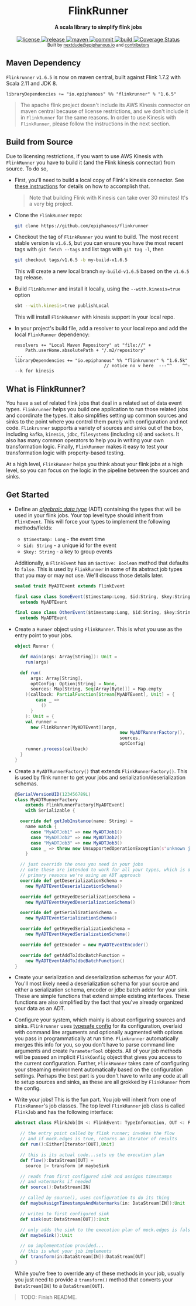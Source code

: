 <h1 align="center">FlinkRunner</h1>

<div align="center">
  <strong>A scala library to simplify flink jobs</strong>
</div>

<div align="center">
<br />
<!-- license -->
<a href="https://github.com/epiphanous/flinkrunner/blob/master/LICENSE" title="License">
  <img src="https://img.shields.io/badge/license-MIT-brightgreen.svg" alt="license"/>
</a>
<!-- release -->
<a href="https://github.com/epiphanous/flinkrunner/releases" title="release">
  <img src="https://img.shields.io/github/release/epiphanous/flinkrunner.svg" alt="release" />
</a>
<!-- maven central -->
<a href="https://mvnrepository.com/artifact/io.epiphanous/flinkrunner">
  <img src="https://img.shields.io/maven-central/v/io.epiphanous/flinkrunner.svg" alt="maven" />
</a>
<!-- last commit -->
<a href="https://github.com/epiphanous/flinkrunner/commits" title="Last Commit">
  <img src="https://img.shields.io/github/last-commit/epiphanous/flinkrunner.svg" alt="commit" />
</a>
<!-- build -->
<a href="https://travis-ci.com/epiphanous/flinkrunner" title="Build Status">
  <img src="https://img.shields.io/travis/com/epiphanous/flinkrunner.svg" alt="build" />
</a>
<!-- coverage -->
<a href='https://coveralls.io/github/epiphanous/flinkrunner?branch=master'><img src='https://coveralls.io/repos/github/epiphanous/flinkrunner/badge.svg?branch=master' alt='Coverage Status' /></a>
</div>

<div align="center">
  <sub>Built by
  <a href="https://twitter.com/epiphanous">nextdude@epiphanous.io</a> and
  <a href="https://github.com/epiphanous/flinkrunner/graphs/contributors">
    contributors
  </a>
</div>

## Maven Dependency

`Flinkrunner` `v1.6.5` is now on maven central, built against Flink 1.7.2 with Scala 2.11 and JDK 8.

```sbtshell
libraryDependencies += "io.epiphanous" %% "flinkrunner" % "1.6.5"
```

>The apache flink project doesn't include its AWS Kinesis connector on maven
central because of license restrictions, and we don't include it in `FlinkRunner` for the same reasons.
In order to use Kinesis with `FlinkRunner`, please follow the instructions in the next section.

## Build from Source

Due to licensing restrictions, if you want to use AWS Kinesis with `FlinkRunner` you have to build it (and the
Flink kinesis connector) from source. To do so,

* First, you'll need to build a local copy of Flink's kinesis connector. See 
  [these instructions](https://ci.apache.org/projects/flink/flink-docs-stable/dev/connectors/kinesis.html)
  for details on how to accomplish that.
  
  > Note that building Flink with Kinesis can take over 30 minutes! It's a very big project.

* Clone the `FlinkRunner` repo:

    ```bash
    git clone https://github.com/epiphanous/flinkrunner
    ```

* Checkout the tag of `FlinkRunner` you want to build. The most recent stable version is
  `v1.6.5`, but you can ensure you have the most recent tags with `git fetch --tags` and 
  list tags with `git tag -l`, then
  
    ```bash
    git checkout tags/v1.6.5 -b my-build-v1.6.5
    ```
    
   This will create a new local branch `my-build-v1.6.5` based on the `v1.6.5` tag release.
      
* Build `FlinkRunner` and install it locally, using the `--with.kinesis=true` option

    ```bash
    sbt --with.kinesis=true publishLocal
    ```
    
  This will install `FlinkRunner` with kinesis support in your local repo.

* In your project's build file, add a resolver to your local repo and add the local
  `FlinkRunner` dependency:

    ```sbtshell
    resolvers += "Local Maven Repository" at "file://" +
        Path.userHome.absolutePath + "/.m2/repository" 
    ...
    libraryDependencies += "io.epiphanous" %% "flinkrunner" % "1.6.5k"
                                      // notice no v here  ---^^    ^^---k for kinesis
    ```
 

## What is FlinkRunner?

You have a set of related flink jobs that deal in a related set of
data event types. `Flinkrunner` helps you build one application to run
those related jobs and coordinate the types. It also simplifies setting
up common sources and sinks to the point where you control them purely
with configuration and not code. `Flinkrunner` supports a variety of sources
and sinks out of the box, including `kafka`, `kinesis`, `jdbc`, `filesystems`
(including `s3`) and `sockets`. It also has many common
operators to help you in writing your own transformation logic. Finally, `FlinkRunner`
makes it easy to test your transformation logic with property-based testing.

At a high level, `FlinkRunner` helps you think about your flink jobs at a high level,
so you can focus on the logic in the pipeline between the sources and sinks.

## Get Started

* Define an
[*algebraic data type*](http://tpolecat.github.io/presentations/algebraic_types.html#1)
(ADT) containing the types that will be used in your flink jobs. Your top level type
should inherit from `FlinkEvent`. This will force your types to implement the following
methods/fields:

  * `$timestamp: Long` - the event time
  * `$id: String` - a unique id for the event
  * `$key: String` - a key to group events

  Additionally, a `FlinkEvent` has an `$active: Boolean` method that defaults to `false`.
  This is used by `FlinkRunner` in some of its abstract job types that you may or may not
  use. We'll discuss those details later.

  ```scala
  sealed trait MyADTEvent extends FlinkEvent

  final case class SomeEvent($timestamp:Long, $id:String, $key:String, ...)
    extends MyADTEvent

  final case class OtherEvent($timestamp:Long, $id:String, $key:String, ...)
    extends MyADTEvent
  ```

* Create a `Runner` object using `FlinkRunner`. This is what you use as the entry point
to your jobs.

  ```scala
  object Runner {

    def main(args: Array[String]): Unit =
      run(args)

    def run(
        args: Array[String],
        optConfig: Option[String] = None,
        sources: Map[String, Seq[Array[Byte]]] = Map.empty
      )(callback: PartialFunction[Stream[MyADTEvent], Unit] = {
          case _ =>
            ()
        }
      ): Unit = {
      val runner =
        new FlinkRunner[MyADTEvent](args,
                                          new MyADTRunnerFactory(),
                                          sources,
                                          optConfig)
      runner.process(callback)
    }
  }
  ```

* Create a `MyADTRunnerFactory()` that extends `FlinkRunnerFactory()`. This is used
by flink runner to get your jobs and serialization/deserialization schemas.

  ```scala
  @SerialVersionUID(123456789L)
  class MyADTRunnerFactory
      extends FlinkRunnerFactory[MyADTEvent]
      with Serializable {

    override def getJobInstance(name: String) =
      name match {
        case "MyADTJob1" => new MyADTJob1()
        case "MyADTJob2" => new MyADTJob2()
        case "MyADTJob3" => new MyADTJob3()
        case _ => throw new UnsupportedOperationException(s"unknown job $name")
      }

    // just override the ones you need in your jobs
    // note these are intended to work for all your types, which is one of the
    // primary reasons we're using an ADT approach
    override def getDeserializationSchema =
      new MyADTEventDeserializationSchema()

    override def getKeyedDeserializationSchema =
      new MyADTEventKeyedDeserializationSchema()

    override def getSerializationSchema =
      new MyADTEventSerializationSchema()

    override def getKeyedSerializationSchema =
      new MyADTEventKeyedSerializationSchema()

    override def getEncoder = new MyADTEventEncoder()

    override def getAddToJdbcBatchFunction =
      new MyADTEventAddToJdbcBatchFunction()
  }

  ```

* Create your serialization and deserialization schemas for your ADT.
You'll most likely need a deserialization schema
for your source and either a serialization schema, encoder or jdbc batch adder
for your sink. These are simple functions that extend simple existing interfaces.
These functions are also simplified by the fact that you've already organized your
data as an ADT.

* Configure your system, which mainly is about configuring sources and sinks. `Flinkrunner`
uses [typesafe config](https://lightbend.github.io/config/) for its configuration,
overlaid with command line arguments
and optionally augmented with options you pass in programmatically at run time.
`Flinkrunner` automatically merges this info for you, so you don't have
to parse command line arguments and create `ParameterTool` objects.
All of your job methods will be passed an implicit `FlinkConfig` object that
gives you access to
the current configuration. Further, `FlinkRunner` takes care of configuring your streaming
environment automatically based on the configuration settings. Perhaps the best part is
you don't have to write any code at all to setup sources and sinks, as these are all
grokked by `FlinkRunner` from the config.

* Write your jobs! This is the fun part. You job will inherit from one of `FlinkRunner`'s
job classes. The top level `FlinkRunner` job class is called `FlinkJob` and has the
following interface:

  ```scala
  abstract class FlinkJob[IN <: FlinkEvent: TypeInformation, OUT <: FlinkEvent: TypeInformation] extends LazyLogging {

    // the entry point called by flink runner; invokes the flow
    // and if mock.edges is true, returns an iterator of results
    def run():Either[Iterator[OUT],Unit]

    // this is its actual code...sets up the execution plan
    def flow():DataStream[OUT] =
      source |> transform |# maybeSink

    // reads from first configured sink and assigns timestamps
    // and watermarks if needed
    def source():DataStream[IN]

    // called by source(), uses configuration to do its thing
    def maybeAssignTimestampsAndWatermarks(in: DataStream[IN]):Unit

    // writes to first configured sink
    def sink(out:DataStream[OUT]):Unit

    // only adds the sink to the execution plan of mock.edges is fals
    def maybeSink():Unit

    // no implementation provided...
    // this is what your job implements
    def transform(in:DataStream[IN]):DataStream[OUT]
  }
  ```

  While you're free to override any of these methods in your job,
  usually you just need to provide a `transform()` method that
  converts your `DataStream[IN]` to a `DataStream[OUT]`.

> TODO: Finish README.

